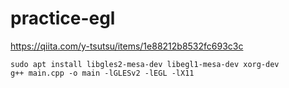 # practice-egl

https://qiita.com/y-tsutsu/items/1e88212b8532fc693c3c


```
sudo apt install libgles2-mesa-dev libegl1-mesa-dev xorg-dev
g++ main.cpp -o main -lGLESv2 -lEGL -lX11
```
